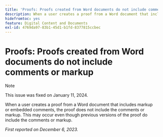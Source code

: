 ```yaml
---
title: 'Proofs: Proofs created from Word documents do not include comments or markup'
description: When a user creates a proof from a Word document that includes markup or embedded comments, the proof does not include the comments or markup. This may occur even though previous versions of the proof do include the comments or markup.
hidefromtoc: yes
feature: Digital Content and Documents
exl-id: 4769da97-83b1-45d1-b1fd-8377815ccbec
---
```

# Proofs: Proofs created from Word documents do not include comments or markup

>[!NOTE]
>
>This issue was fixed on January 11, 2024.

<!--WF and EFP TOCs-->

When a user creates a proof from a Word document that includes markup or embedded comments, the proof does not include the comments or markup. This may occur even though previous versions of the proof do include the comments or markup.

_First reported on December 6, 2023._
